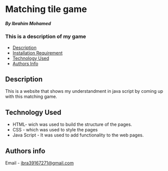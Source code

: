 # Matching tile game

##### By Ibrahim Mohamed
### This is a description of my game


+ [Description](#description)
+ [Installation Requirement](#Installation)
+ [Technology Used](#technology-used)
+ [Authors Info](#author-Info)


## Description
<p>This is a website that shows my understandment in java script by coming up with this matching
game.<p>

## Technology Used
* HTML- wich was used to build the structure of the pages.
* CSS - which was used to style the pages
* Java Script - It was used to add functionality to the web pages.
## Authors info
Email - ibra39167271@gmail.com